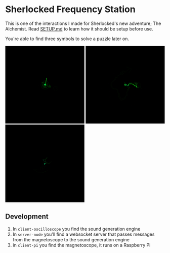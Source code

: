 # Sherlocked Frequency Station

This is one of the interactions I made for Sherlocked's new adventure; The Alchemist.
Read [SETUP.md](SETUP.md) to learn how it should be setup before use.

You're able to find three symbols to solve a puzzle later on.

![](docs/universe-circle.gif)
![](docs/earth-square.gif)
![](docs/amsterdam-triangle.gif)

## Development

1. In `client-oscilloscope` you find the sound generation engine
2. In `server-node` you'll find a websocket server that passes messages from the magnetoscope to the sound generation engine
3. in `client-pi` you find the magnetoscope, it runs on a Raspberry Pi
